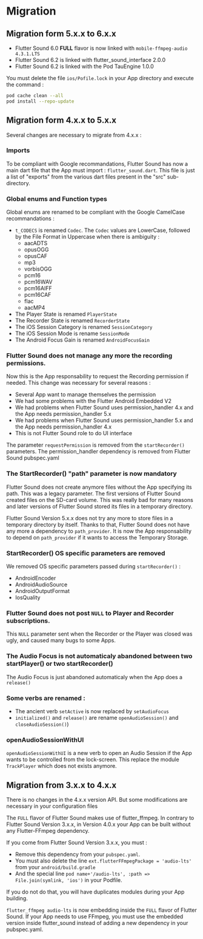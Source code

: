 # Migration

## Migration form 5.x.x to 6.x.x

* Flutter Sound 6.0 **FULL** flavor is now linked with `mobile-ffmpeg-audio 4.3.1.LTS`
* Flutter Sound 6.2 is linked with flutter\_sound\_interface 2.0.0
* Flutter Sound 6.2 is linked with the Pod TauEngine 1.0.0

You must delete the file `ios/Pofile.lock` in your App directory and execute the command :

```bash
pod cache clean --all
pod install --repo-update
```

## Migration form 4.x.x to 5.x.x

Several changes are necessary to migrate from 4.x.x :

### Imports

To be compliant with Google recommandations, Flutter Sound has now a main dart file that the App must import : `flutter_sound.dart`. This file is just a list of "exports" from the various dart files present in the "src" sub-directory.

### Global enums and Function types

Global enums are renamed to be compliant with the Google CamelCase recommandations :

* `t_CODECS` is renamed `Codec`. The `Codec` values are LowerCase, followed by the File Format in Uppercase when there is ambiguity :
  * aacADTS
  * opusOGG
  * opusCAF
  * mp3
  * vorbisOGG
  * pcm16
  * pcm16WAV
  * pcm16AIFF
  * pcm16CAF
  * flac
  * aacMP4
* The Player State is renamed `PlayerState`
* The Recorder State is renamed `RecorderState`
* The iOS Session Category is renamed `SessionCategory`
* The iOS Session Mode is rename `SessionMode`
* The Android Focus Gain is renamed `AndroidFocusGain`

### Flutter Sound does not manage any more the recording permissions.

Now this is the App responsability to request the Recording permission if needed. This change was necessary for several reasons :

* Several App want to manage themselves the permission
* We had some problems with the Flutter Android Embedded V2
* We had problems when Flutter Sound uses permission\_handler 4.x and the App needs permission\_handler 5.x
* We had problems when Flutter Sound uses permission\_handler 5.x and the App needs permission\_handler 4.x
* This is not Flutter Sound role to do UI interface

The parameter `requestPermission` is removed from the `startRecorder()` parameters. The permission\_handler dependency is removed from Flutter Sound pubspec.yaml

### The StartRecorder\(\) **"path"** parameter is now mandatory

Flutter Sound does not create anymore files without the App specifying its path. This was a legacy parameter. The first versions of Flutter Sound created files on the SD-card volume. This was really bad for many reasons and later versions of Flutter Sound stored its files in a temporary directory.

Flutter Sound Version 5.x.x does not try any more to store files in a temporary directory by itself. Thanks to that, Flutter Sound does not have any more a dependency to `path_provider`. It is now the App responsability to depend on `path_provider` if it wants to access the Temporary Storage.

### StartRecorder\(\) OS specific parameters are removed

We removed OS specific parameters passed during `startRecorder()` :

* AndroidEncoder
* AndroidAudioSource
* AndroidOutputFormat
* IosQuality

### Flutter Sound does not post `NULL` to Player and Recorder subscriptions.

This `NULL` parameter sent when the Recorder or the Player was closed was ugly, and caused many bugs to some Apps.

### The Audio Focus is not automaticaly abandoned between two startPlayer\(\) or two startRecorder\(\)

The Audio Focus is just abandoned automaticaly when the App does a `release()`

### Some verbs are renamed :

* The ancient verb `setActive` is now replaced by `setAudioFocus`
* `initialized()` and `release()` are rename `openAudioSession()` and `closeAudioSession()`\)

### openAudioSessionWithUI

`openAudioSessionWithUI` is a new verb to open an Audio Session if the App wants to be controlled from the lock-screen. This replace the module `TrackPlayer` which does not exists anymore.

## Migration from 3.x.x to 4.x.x

There is no changes in the 4.x.x version API. But some modifications are necessary in your configuration files

The `FULL` flavor of Flutter Sound makes use of flutter\_ffmpeg. In contrary to Flutter Sound Version 3.x.x, in Version 4.0.x your App can be built without any Flutter-FFmpeg dependency.

If you come from Flutter Sound Version 3.x.x, you must :

* Remove this dependency from your `pubspec.yaml`.
* You must also delete the line `ext.flutterFFmpegPackage = 'audio-lts'` from your `android/build.gradle`
* And the special line `pod name+'/audio-lts', :path => File.join(symlink, 'ios')` in your Podfile.

If you do not do that, you will have duplicates modules during your App building.

`flutter_ffmpeg audio-lts` is now embedding inside the `FULL` flavor of Flutter Sound. If your App needs to use FFmpeg, you must use the embedded version inside flutter\_sound instead of adding a new dependency in your pubspec.yaml.

